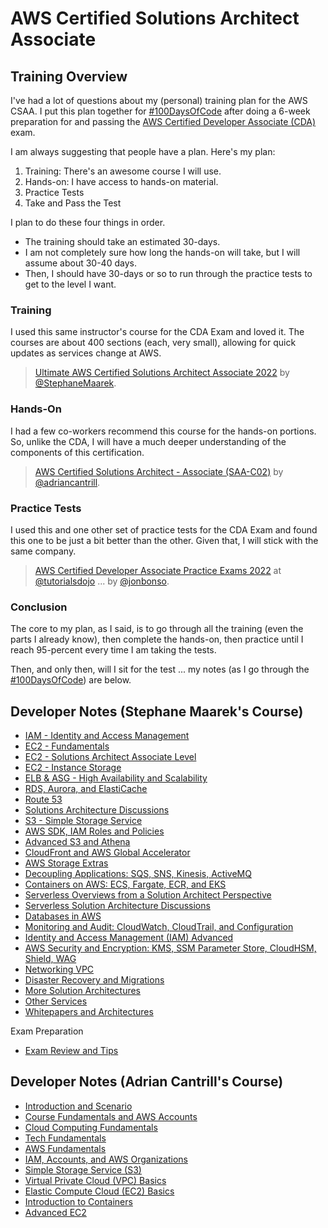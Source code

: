 # AWS Certified Solutions Architect Associate

## Training Overview

I've had a lot of questions about my (personal) training plan for the AWS CSAA. I put this plan together for [#100DaysOfCode](https://twitter.com/hashtag/100DaysOfCode?f=live) after doing a 6-week preparation for and passing the [AWS Certified Developer Associate (CDA)](../CDA/README.md) exam.

I am always suggesting that people have a plan. Here's my plan:

1. Training: There's an awesome course I will use.
2. Hands-on: I have access to hands-on material.
3. Practice Tests
4. Take and Pass the Test

I plan to do these four things in order.

* The training should take an estimated 30-days.
* I am not completely sure how long the hands-on will take, but I will assume about 30-40 days.
* Then, I should have 30-days or so to run through the practice tests to get to the level I want.

### Training

I used this same instructor's course for the CDA Exam and loved it. The courses are about 400 sections (each, very small), allowing for quick updates as services change at AWS.

> [Ultimate AWS Certified Solutions Architect Associate 2022](https://udemy.com/course/aws-certified-solutions-architect-associate-saa-c02/) by [@StephaneMaarek](https://twitter.com/StephaneMaarek).

### Hands-On

I had a few co-workers recommend this course for the hands-on portions. So, unlike the CDA, I will have a much deeper understanding of the components of this certification.

> [AWS Certified Solutions Architect - Associate (SAA-C02)](https://learn.cantrill.io/courses/enrolled/730712) by [@adriancantrill](https://twitter.com/adriancantrill).

### Practice Tests

I used this and one other set of practice tests for the CDA Exam and found this one to be just a bit better than the other. Given that, I will stick with the same company.

> [AWS Certified Developer Associate Practice Exams 2022](https://portal.tutorialsdojo.com/courses/aws-certified-developer-associate-practice-exams/) at [@tutorialsdojo](https://twitter.com/tutorialsdojo) ... by [@jonbonso](https://twitter.com/jonbonso).

### Conclusion

The core to my plan, as I said, is to go through all the training (even the parts I already know), then complete the hands-on, then practice until I reach 95-percent every time I am taking the tests.

Then, and only then, will I sit for the test ... my notes (as I go through the [#100DaysOfCode](https://twitter.com/hashtag/100DaysOfCode?f=live)) are below.

## Developer Notes (Stephane Maarek's Course)

* [IAM - Identity and Access Management](maarek/IAM--Identity-and-Access-Management.md)
* [EC2 - Fundamentals](maarek/EC2--Fundamentals.md)
* [EC2 - Solutions Architect Associate Level](maarek/EC2--SSA-Level.md)
* [EC2 - Instance Storage](maarek/EC2--Instance-Storage.md)
* [ELB & ASG - High Availability and Scalability](maarek/ELB-ASG--High-Availability-and-Scalability.md)
* [RDS, Aurora, and ElastiCache](maarek/RDS-Aurora-and-ElastiCache.md)
* [Route 53](maarek/Route-53.md)
* [Solutions Architecture Discussions](maarek/Solutions-Architecture-Discussions.md)
* [S3 - Simple Storage Service](maarek/S3--Simple-Storage-Service.md)
* [AWS SDK, IAM Roles and Policies](maarek/AWS-SDK--IAM-Roles-and-Policies.md)
* [Advanced S3 and Athena](maarek/Advanced-S3-and-Athena.md)
* [CloudFront and AWS Global Accelerator](maarek/CloudFront-and-AWS-Global-Accelerator.md)
* [AWS Storage Extras](maarek/AWS-Storage-Extras.md)
* [Decoupling Applications: SQS, SNS, Kinesis, ActiveMQ](maarek/Decoupling-Applications--SQS-SNS-Kinesis-ActiveMQ.md)
* [Containers on AWS: ECS, Fargate, ECR, and EKS](maarek/Containers-on-AWS--ECS-Fargate-ECR-EKS.md)
* [Serverless Overviews from a Solution Architect Perspective](maarek/Serverless-Overviews-from-a-Solution-Architect-Perspective.md)
* [Serverless Solution Architecture Discussions](maarek/Serverless-Solution-Architecture-Discussions.md)
* [Databases in AWS](maarek/Databases-in-AWS.md)
* [Monitoring and Audit: CloudWatch, CloudTrail, and Configuration](maarek/Monitoring-and-Audit--CloudWatch-CloudTrail-and-Configuration.md)
* [Identity and Access Management (IAM) Advanced](maarek/Identity-and-Access-Management--IAM-Advanced.md)
* [AWS Security and Encryption: KMS, SSM Parameter Store, CloudHSM, Shield, WAG](maarek/AWS-Security-and-Encryption--KMS-SSM-Parameter-Store-CloudHSM-Shield-WAG.md)
* [Networking VPC](maarek/Networking-VPC.md)
* [Disaster Recovery and Migrations](maarek/Disaster-Recovery-and-Migrations.md)
* [More Solution Architectures](maarek/More-Solution-Architectures.md)
* [Other Services](maarek/Other-Services.md)
* [Whitepapers and Architectures](maarek/Whitepapers-and-Architectures.md)

Exam Preparation

* [Exam Review and Tips](maarek/Exam-Review-and-Tips.md)

## Developer Notes (Adrian Cantrill's Course)

* [Introduction and Scenario](cantrill/Introduction-and-Scenario.md)
* [Course Fundamentals and AWS Accounts](cantrill/Course-Fundamentals-and-AWS-Accounts.md)
* [Cloud Computing Fundamentals](cantrill/Cloud-Computing-Fundamentals.md)
* [Tech Fundamentals](cantrill/Tech-Fundamentals.md)
* [AWS Fundamentals](cantrill/AWS-Fundamentals.md)
* [IAM, Accounts, and AWS Organizations](cantrill/IAM-Accounts-and-AWS-Organizations.md)
* [Simple Storage Service (S3)](cantrill/Simple-Storage-Service.md)
* [Virtual Private Cloud (VPC) Basics](cantrill/Virtual-Private-Cloud-Basics.md)
* [Elastic Compute Cloud (EC2) Basics](cantrill/Elastic-Compute-Cloud.md)
* [Introduction to Containers](cantrill/Introduction-to-Containers.md)
* [Advanced EC2](cantrill/Advanced-EC2.md)

